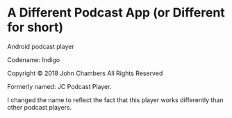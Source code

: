 # A Different Podcast App (or Different for short)

Android podcast player 

Codename: Indigo

Copyright © 2018 John Chambers All Rights Reserved

Formerly named: JC Podcast Player.

I changed the name to reflect the fact that this player works differently than other podcast players.
